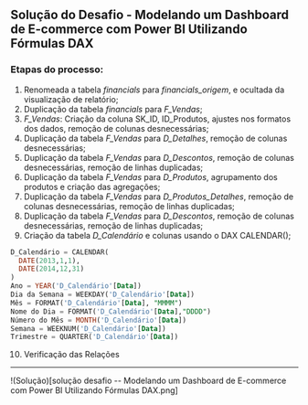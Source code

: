 ## Solução do Desafio - Modelando um Dashboard de E-commerce com Power BI Utilizando Fórmulas DAX

### Etapas do processo:
1. Renomeada a tabela *financials* para *financials_origem*, e ocultada da visualização de relatório;
2. Duplicação da tabela *financials* para *F_Vendas*;
3. *F_Vendas*: Criação da coluna SK_ID, ID_Produtos, ajustes nos formatos dos dados, remoção de colunas desnecessárias;
4. Duplicação da tabela *F_Vendas* para *D_Detalhes*, remoção de colunas desnecessárias;
5. Duplicação da tabela *F_Vendas* para *D_Descontos*, remoção de colunas desnecessárias, remoção de linhas duplicadas;
6. Duplicação da tabela *F_Vendas* para *D_Produtos*, agrupamento dos produtos e criação das agregações;
7. Duplicação da tabela *F_Vendas* para *D_Produtos_Detalhes*, remoção de colunas desnecessárias, remoção de linhas duplicadas;
8. Duplicação da tabela *F_Vendas* para *D_Descontos*, remoção de colunas desnecessárias, remoção de linhas duplicadas;
9. Criação da tabela *D_Calendário* e colunas usando o DAX CALENDAR();
```sql
D_Calendário = CALENDAR(
  DATE(2013,1,1),
  DATE(2014,12,31)
)
Ano = YEAR('D_Calendário'[Data])
Dia da Semana = WEEKDAY('D_Calendário'[Data])
Mês = FORMAT('D_Calendário'[Data], "MMMM")
Nome do Dia = FORMAT('D_Calendário'[Data],"DDDD")
Número do Mês = MONTH('D_Calendário'[Data])
Semana = WEEKNUM('D_Calendário'[Data])
Trimestre = QUARTER('D_Calendário'[Data])
```
10. Verificação das Relações

---

!(Solução)[solução desafio -- Modelando um Dashboard de E-commerce com Power BI Utilizando Fórmulas DAX.png]
